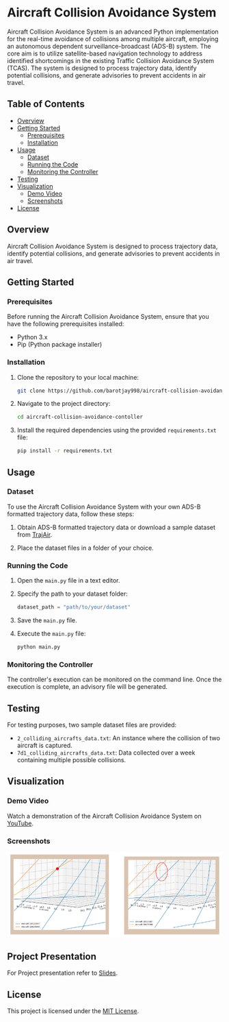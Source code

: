 # Aircraft Collision Avoidance System

Aircraft Collision Avoidance System is an advanced Python implementation for the real-time avoidance of collisions among multiple aircraft, employing an autonomous dependent surveillance-broadcast (ADS-B) system. The core aim is to utilize satellite-based navigation technology to address identified shortcomings in the existing Traffic Collision Avoidance System (TCAS). The system is designed to process trajectory data, identify potential collisions, and generate advisories to prevent accidents in air travel. 

## Table of Contents

- [Overview](#overview)
- [Getting Started](#getting-started)
  - [Prerequisites](#prerequisites)
  - [Installation](#installation)
- [Usage](#usage)
  - [Dataset](#dataset)
  - [Running the Code](#running-the-code)
  - [Monitoring the Controller](#monitoring-the-controller)
- [Testing](#testing)
- [Visualization](#visualization)
  - [Demo Video](#demo-video)
  - [Screenshots](#screenshots)
- [License](#license)

## Overview

Aircraft Collision Avoidance System is designed to process trajectory data, identify potential collisions, and generate advisories to prevent accidents in air travel.

## Getting Started

### Prerequisites

Before running the Aircraft Collision Avoidance System, ensure that you have the following prerequisites installed:

- Python 3.x
- Pip (Python package installer)

### Installation

1. Clone the repository to your local machine:

    ```bash
    git clone https://github.com/barotjay998/aircraft-collision-avoidance-controller.git
    ```

2. Navigate to the project directory:

    ```bash
    cd aircraft-collision-avoidance-contoller
    ```

3. Install the required dependencies using the provided `requirements.txt` file:

    ```bash
    pip install -r requirements.txt
    ```

## Usage

### Dataset

To use the Aircraft Collision Avoidance System with your own ADS-B formatted trajectory data, follow these steps:

1. Obtain ADS-B formatted trajectory data or download a sample dataset from [TrajAir](https://theairlab.org/trajair/).

2. Place the dataset files in a folder of your choice.

### Running the Code

1. Open the `main.py` file in a text editor.

2. Specify the path to your dataset folder:

    ```python
    dataset_path = "path/to/your/dataset"
    ```

3. Save the `main.py` file.

4. Execute the `main.py` file:

    ```bash
    python main.py
    ```

### Monitoring the Controller

The controller's execution can be monitored on the command line. Once the execution is complete, an advisory file will be generated.

## Testing

For testing purposes, two sample dataset files are provided:

- `2_colliding_aircrafts_data.txt`: An instance where the collision of two aircraft is captured.
- `7d1_colliding_aircrafts_data.txt`: Data collected over a week containing multiple possible collisions.

## Visualization

### Demo Video

Watch a demonstration of the Aircraft Collision Avoidance System on [YouTube](https://youtu.be/RvGEqUJp-sI).

### Screenshots

![Collision Avoidance Visualization](sample_collision_avoidance_by_controller.png)

## Project Presentation

For Project presentation refer to [Slides](project_presentation.pdf).

## License

This project is licensed under the [MIT License](LICENSE).